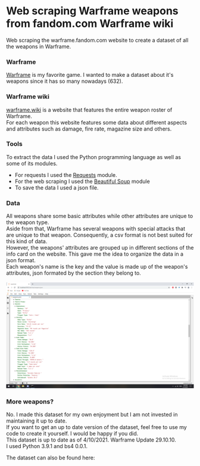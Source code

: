 # Web scraping Warframe weapons from fandom.com Warframe wiki

Web scraping the warframe.fandom.com website to create a dataset of all the weapons in Warframe.

### Warframe
<a href='https://www.warframe.com/landing'>Warframe</a> is my favorite game. I wanted to make a dataset about it's weapons since it has so many nowadays (632).

### Warframe wiki

<a href='https://warframe.fandom.com/'>warframe.wiki</a> is a website that features the entire weapon roster of Warframe.<br>
For each weapon this website features some data about different aspects and attributes such as damage, fire rate, magazine size and others.<br>

### Tools

To extract the data I used the Python programming language as well as some of its modules.
* For requests I used the <a href='https://requests.readthedocs.io/en/master/'>Requests</a> module.
* For the web scraping I used the <a href='https://www.crummy.com/software/BeautifulSoup/bs4/doc/'>Beautiful Soup</a> module
* To save the data I used a json file.

### Data
All weapons share some basic attributes while other attributes are unique to the weapon type.<br>
Aside from that, Warframe has several weapons with special attacks that are unique to that weapon. Consequently, a csv format is not best suited for this kind of data.<br>
However, the weapons' attributes are grouped up in different sections of the info card on the website. This gave me the idea to organize the data in a json format.<br>
Each weapon's name is the key and the value is made up of the weapon's attributes, json formated by the section they belong to.<br><br>
![alt text](https://github.com/VictorMegir/Web-scraping-Warframe-weapons/blob/main/prt.png?raw=true)

### More weapons?
No. I made this dataset for my own enjoyment but I am not invested in maintaining it up to date.<br>
If you want to get an up to date version of the dataset, feel free to use my code to create it yourself. I would be happy if you did.<br>
This dataset is up to date as of 4/10/2021. Warframe Update 29.10.10.<br>
I used Python 3.9.1 and bs4 0.0.1.<br>

The dataset can also be found here: 

